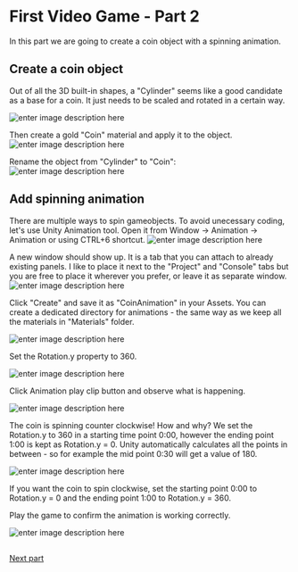 # First Video Game - Part 2

In this part we are going to create a coin object with a spinning animation.

## Create a coin object
Out of all the 3D built-in shapes, a "Cylinder" seems like a good candidate as a base for a coin. It just needs to be scaled and rotated in a certain way.

![enter image description here](https://i.imgur.com/Siw9Hvz.gif)

Then create a gold "Coin" material and apply it to the object.
![enter image description here](https://i.imgur.com/Xbp8Q6T.png)

Rename the object from "Cylinder" to "Coin":
![enter image description here](https://i.imgur.com/kKpKpPV.gif)

## Add spinning animation

There are multiple ways to spin gameobjects. To avoid unecessary coding, let's use Unity Animation tool. Open it from Window -> Animation -> Animation or using CTRL+6 shortcut.
![enter image description here](https://i.imgur.com/yhK6BvR.png)

A new window should show up. It is a tab that you can attach to already existing panels. I like to place it next to the "Project" and "Console" tabs but you are free to place it wherever you prefer, or leave it as separate window.
![enter image description here](https://i.imgur.com/iOiAaxf.gif)

Click "Create" and save it as "CoinAnimation" in your Assets. You can create a dedicated directory for animations - the same way as we keep all the materials in "Materials" folder.

![enter image description here](https://i.imgur.com/h9AHW7Z.gif)

Set the Rotation.y property to 360.

![enter image description here](https://i.imgur.com/6S84I1V.png)

Click Animation play clip button and observe what is happening.

![enter image description here](https://i.imgur.com/RRdHdLu.gif)

The coin is spinning counter clockwise! How and why? We set the Rotation.y to 360 in a starting time point 0:00, however the ending point 1:00 is kept as Rotation.y = 0. Unity automatically calculates all the points in between - so for example the mid point 0:30 will get a value of 180.

![enter image description here](https://i.imgur.com/z3MSW7D.png)

If you want the coin to spin clockwise, set the starting point 0:00 to Rotation.y = 0 and the ending point 1:00 to Rotation.y = 360.

Play the game to confirm the animation is working correctly.

![enter image description here](https://i.imgur.com/MDdtHw6.png)

##
[Next part](https://github.com/mobaradev/unity-basics-to-vr-tutorial/blob/main/chapter2/part3.md)